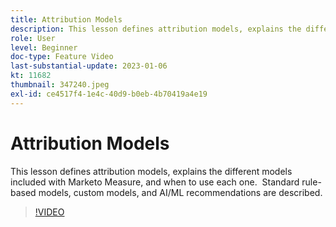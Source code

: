 ```yaml
---
title: Attribution Models
description: This lesson defines attribution models, explains the different models included with Marketo Measure, and when to use each one.  Standard rule-based models, custom models, and AI/ML recommendations are described.
role: User
level: Beginner
doc-type: Feature Video
last-substantial-update: 2023-01-06
kt: 11682
thumbnail: 347240.jpeg
exl-id: ce4517f4-1e4c-40d9-b0eb-4b70419a4e19
---
```

# Attribution Models

This lesson defines attribution models, explains the different models included with Marketo Measure, and when to use each one.  Standard rule-based models, custom models, and AI/ML recommendations are described.

>[!VIDEO](https://video.tv.adobe.com/v/347240/?quality=12&learn=on)
